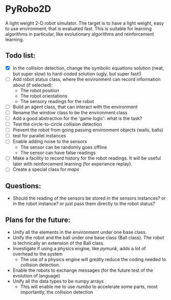 # PyRobo2D
A light weight 2-D robot simulator.
The target is to have a light weight, easy to use environment, that is evaluated fast. This is suitable for learning algorithms in particular,
like evolutionary algorithms and reinforcement learning.

## Todo list:
* [X] In the collision detection, change the symbolic equations solution (neat, but super slow) to hard-coded solution (ugly, but super fast!)
* [ ] Add robot status class, where the environment can record information about (if selected):
    * The robot position
    * The robot orientations
    * The sensory readings for the robot
* [ ] Build an agent class, that can interact with the environment
* [ ] Rename the window class to be the environment class
* [ ] Add a good abstraction for the 'game logic': what is the task?
* [ ] Test the circle-to-circle collision detection
* [ ] Prevent the robot from going passing environment objects (walls, balls)
* [ ] test for parallel instances
* [ ] Enable adding noise to the sensors
    * The sensor can be randomly goes offline
    * The sensor can have false readings
* [ ] Make a facility to record history for the robot readings. It will be useful later with reinforcement learning (for experience replay).
* [ ] Create a special class for *maps*

## Questions:
* Should the reading of the sensors be stored in the sensors instances? or in the robot instance? or just pass them directly to the robot status?

## Plans for the future:
* Unify all the elements in the environment under one base class.
* Unify the robot and the ball under one base class (Ball class). The robot is technically an extension of the Ball class.
* Investigate if using a physics engine, like *pymunk*, adds a lot of overhead to the system
    * The use of a physics engine will greatly reduce the coding needed to collision detection.
* Enable the robots to exchange messages (for the future test of the evolution of language)
* Unify all the data types to be numpy arrays
     * This will enable me to use *numba* to accelerate some parts, most importantly, the collision detection
